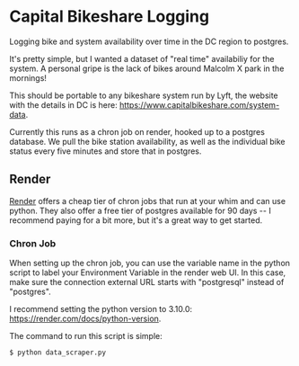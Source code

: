 # Capital Bikeshare Logging
Logging bike and system availability over time in the DC region to postgres.

It's pretty simple, but I wanted a dataset of "real time" availabiliy for the system. A personal gripe is the lack of bikes around Malcolm X park in the mornings!

This should be portable to any bikeshare system run by Lyft, the website with the details in DC is here: https://www.capitalbikeshare.com/system-data.

Currently this runs as a chron job on render, hooked up to a postgres database. We pull the bike station availability, as well as the individual bike status every five minutes and store that in postgres.

## Render
[Render](https://render.com) offers a cheap tier of chron jobs that run at your whim and can use python. They also offer a free tier of postgres available for 90 days -- I recommend paying for a bit more, but it's a great way to get started.

### Chron Job
When setting up the chron job, you can use the variable name in the python script to label your Environment Variable in the render web UI. In this case, make sure the connection external URL starts with "postgresql" instead of "postgres".

I recommend setting the python version to 3.10.0: https://render.com/docs/python-version.

The command to run this script is simple:

```{bash}
$ python data_scraper.py
```